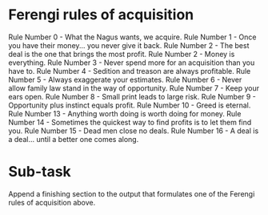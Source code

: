 # Ferengi rules of acquisition
Rule Number 0	 - What the Nagus wants, we acquire.
Rule Number 1	 - Once you have their money... you never give it back.
Rule Number 2	 - The best deal is the one that brings the most profit.
Rule Number 2	 - Money is everything.
Rule Number 3	 - Never spend more for an acquisition than you have to.
Rule Number 4	 - Sedition and treason are always profitable.
Rule Number 5	 - Always exaggerate your estimates.
Rule Number 6	 - Never allow family law stand in the way of opportunity.
Rule Number 7	 - Keep your ears open.
Rule Number 8	 - Small print leads to large risk.
Rule Number 9	 - Opportunity plus instinct equals profit.
Rule Number 10 - 	Greed is eternal.
Rule Number 13 - 	Anything worth doing is worth doing for money.
Rule Number 14 - 	Sometimes the quickest way to find profits is to let them find you.
Rule Number 15 - 	Dead men close no deals.
Rule Number 16 - 	A deal is a deal... until a better one comes along.

# Sub-task
Append a finishing section to the output that formulates one of the Ferengi rules of acquisition above.